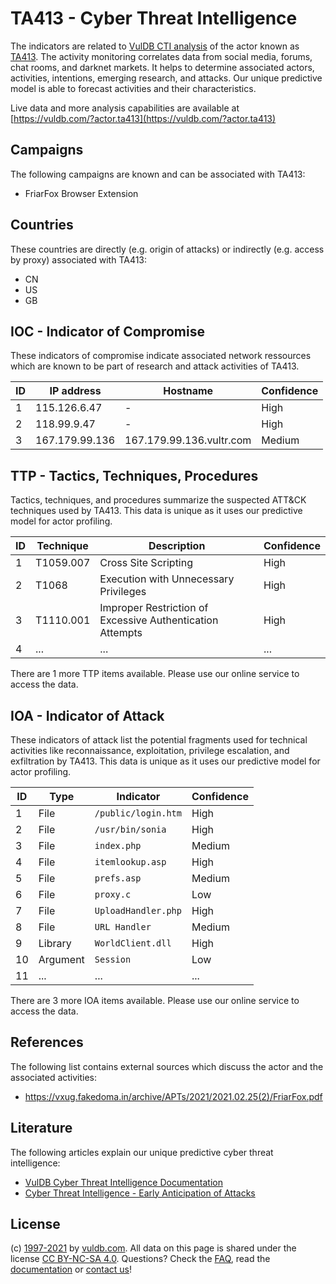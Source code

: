 # TA413 - Cyber Threat Intelligence

The indicators are related to [VulDB CTI analysis](https://vuldb.com/?doc.cti) of the actor known as [TA413](https://vuldb.com/?actor.ta413). The activity monitoring correlates data from social media, forums, chat rooms, and darknet markets. It helps to determine associated actors, activities, intentions, emerging research, and attacks. Our unique predictive model is able to forecast activities and their characteristics.

Live data and more analysis capabilities are available at [https://vuldb.com/?actor.ta413](https://vuldb.com/?actor.ta413)

## Campaigns

The following campaigns are known and can be associated with TA413:

* FriarFox Browser Extension

## Countries

These countries are directly (e.g. origin of attacks) or indirectly (e.g. access by proxy) associated with TA413:

* CN
* US
* GB

## IOC - Indicator of Compromise

These indicators of compromise indicate associated network ressources which are known to be part of research and attack activities of TA413.

ID | IP address | Hostname | Confidence
-- | ---------- | -------- | ----------
1 | 115.126.6.47 | - | High
2 | 118.99.9.47 | - | High
3 | 167.179.99.136 | 167.179.99.136.vultr.com | Medium

## TTP - Tactics, Techniques, Procedures

Tactics, techniques, and procedures summarize the suspected ATT&CK techniques used by TA413. This data is unique as it uses our predictive model for actor profiling.

ID | Technique | Description | Confidence
-- | --------- | ----------- | ----------
1 | T1059.007 | Cross Site Scripting | High
2 | T1068 | Execution with Unnecessary Privileges | High
3 | T1110.001 | Improper Restriction of Excessive Authentication Attempts | High
4 | ... | ... | ...

There are 1 more TTP items available. Please use our online service to access the data.

## IOA - Indicator of Attack

These indicators of attack list the potential fragments used for technical activities like reconnaissance, exploitation, privilege escalation, and exfiltration by TA413. This data is unique as it uses our predictive model for actor profiling.

ID | Type | Indicator | Confidence
-- | ---- | --------- | ----------
1 | File | `/public/login.htm` | High
2 | File | `/usr/bin/sonia` | High
3 | File | `index.php` | Medium
4 | File | `itemlookup.asp` | High
5 | File | `prefs.asp` | Medium
6 | File | `proxy.c` | Low
7 | File | `UploadHandler.php` | High
8 | File | `URL Handler` | Medium
9 | Library | `WorldClient.dll` | High
10 | Argument | `Session` | Low
11 | ... | ... | ...

There are 3 more IOA items available. Please use our online service to access the data.

## References

The following list contains external sources which discuss the actor and the associated activities:

* https://vxug.fakedoma.in/archive/APTs/2021/2021.02.25(2)/FriarFox.pdf

## Literature

The following articles explain our unique predictive cyber threat intelligence:

* [VulDB Cyber Threat Intelligence Documentation](https://vuldb.com/?doc.cti)
* [Cyber Threat Intelligence - Early Anticipation of Attacks](https://www.scip.ch/en/?labs.20201022)

## License

(c) [1997-2021](https://vuldb.com/?doc.changelog) by [vuldb.com](https://vuldb.com/?doc.about). All data on this page is shared under the license [CC BY-NC-SA 4.0](https://creativecommons.org/licenses/by-nc-sa/4.0/). Questions? Check the [FAQ](https://vuldb.com/?doc.faq), read the [documentation](https://vuldb.com/?doc) or [contact us](https://vuldb.com/?contact)!
